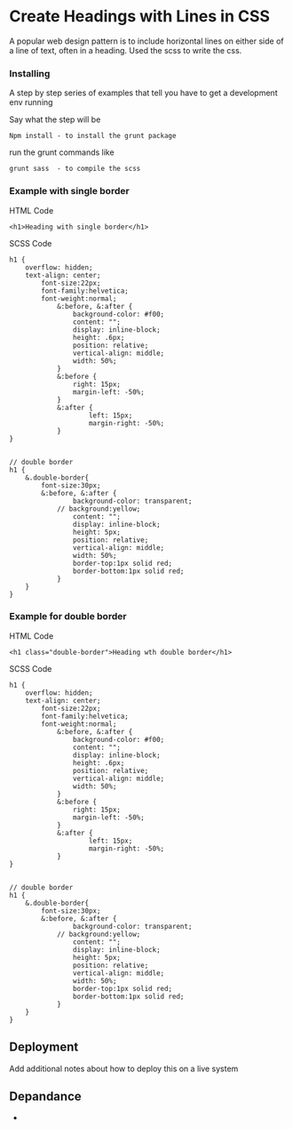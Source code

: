 # Create Headings with Lines in CSS

A popular web design pattern is to include horizontal lines on either side of a line of text, often in a heading.
Used the scss to write the css.

### Installing
A step by step series of examples that tell you have to get a development env running

Say what the step will be

```
Npm install - to install the grunt package
```

run the grunt commands like 
```
grunt sass  - to compile the scss
```



### Example with single border

HTML Code

```
<h1>Heading with single border</h1>
```
SCSS Code

```
h1 {
    overflow: hidden;
    text-align: center;
		font-size:22px;
		font-family:helvetica;
		font-weight:normal;
			&:before, &:after {
				background-color: #f00;
				content: "";
				display: inline-block;
				height: .6px;
				position: relative;
				vertical-align: middle;
				width: 50%;
			}
			&:before {
				right: 15px;
				margin-left: -50%;
			}
			&:after {
					left: 15px;
					margin-right: -50%;
			}
}


// double border 
h1 {
	&.double-border{
		font-size:30px;
		&:before, &:after {
				background-color: transparent;
			// background:yellow;
				content: "";
				display: inline-block;
				height: 5px;
				position: relative;
				vertical-align: middle;
				width: 50%;
				border-top:1px solid red;
				border-bottom:1px solid red;
			}
	}
}

```
### Example for double border 

HTML Code

```
<h1 class="double-border">Heading wth double border</h1>
```
SCSS Code

```
h1 {
    overflow: hidden;
    text-align: center;
		font-size:22px;
		font-family:helvetica;
		font-weight:normal;
			&:before, &:after {
				background-color: #f00;
				content: "";
				display: inline-block;
				height: .6px;
				position: relative;
				vertical-align: middle;
				width: 50%;
			}
			&:before {
				right: 15px;
				margin-left: -50%;
			}
			&:after {
					left: 15px;
					margin-right: -50%;
			}
}


// double border 
h1 {
	&.double-border{
		font-size:30px;
		&:before, &:after {
				background-color: transparent;
			// background:yellow;
				content: "";
				display: inline-block;
				height: 5px;
				position: relative;
				vertical-align: middle;
				width: 50%;
				border-top:1px solid red;
				border-bottom:1px solid red;
			}
	}
}

```

## Deployment

Add additional notes about how to deploy this on a live system

## Depandance 

* 
